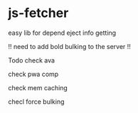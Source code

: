 # js-fetcher

easy lib for depend eject info getting


!! need to add bold bulking to the server !!

Todo
 check ava

 check pwa comp
 
 check mem caching
 
 checl force bulking
